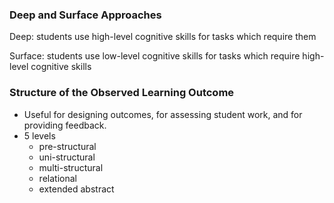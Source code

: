 ### Deep and Surface Approaches

Deep: students use high-level cognitive skills for tasks which require them

Surface: students use low-level cognitive skills for tasks which require high-level cognitive skills

### Structure of the Observed Learning Outcome

* Useful for designing outcomes, for assessing student work, and for providing feedback.
* 5 levels
  * pre-structural
  * uni-structural
  * multi-structural
  * relational
  * extended abstract 

